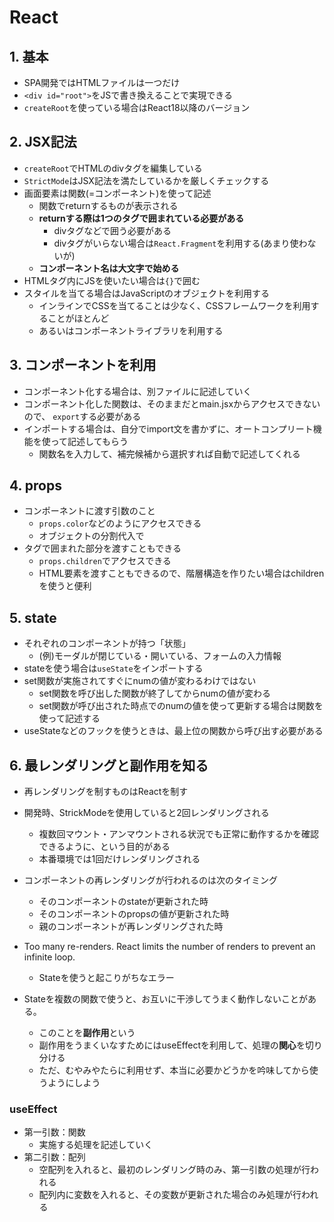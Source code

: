 # React

## 1. 基本

- SPA開発ではHTMLファイルは一つだけ
- `<div id="root">`をJSで書き換えることで実現できる
- `createRoot`を使っている場合はReact18以降のバージョン

## 2. JSX記法

- `createRoot`でHTMLのdivタグを編集している
- `StrictMode`はJSX記法を満たしているかを厳しくチェックする
- 画面要素は関数(=コンポーネント)を使って記述
  - 関数でreturnするものが表示される
  - **returnする際は1つのタグで囲まれている必要がある**
    - divタグなどで囲う必要がある
    - divタグがいらない場合は`React.Fragment`を利用する(あまり使わないが)
  - **コンポーネント名は大文字で始める**
- HTMLタグ内にJSを使いたい場合は`{}`で囲む
- スタイルを当てる場合はJavaScriptのオブジェクトを利用する
  - インラインでCSSを当てることは少なく、CSSフレームワークを利用することがほとんど
  - あるいはコンポーネントライブラリを利用する

## 3. コンポーネントを利用

- コンポーネント化する場合は、別ファイルに記述していく
- コンポーネント化した関数は、そのままだとmain.jsxからアクセスできないので、 `export`する必要がある
- インポートする場合は、自分でimport文を書かずに、オートコンプリート機能を使って記述してもらう
  - 関数名を入力して、補完候補から選択すれば自動で記述してくれる

## 4. props

- コンポーネントに渡す引数のこと
  - `props.color`などのようにアクセスできる
  - オブジェクトの分割代入で
- タグで囲まれた部分を渡すこともできる
  - `props.children`でアクセスできる
  - HTML要素を渡すこともできるので、階層構造を作りたい場合はchildrenを使うと便利

## 5. state

- それぞれのコンポーネントが持つ「状態」
  - (例)モーダルが閉じている・開いている、フォームの入力情報
- stateを使う場合は`useState`をインポートする
- set関数が実施されてすぐにnumの値が変わるわけではない
  - set関数を呼び出した関数が終了してからnumの値が変わる
  - set関数が呼び出された時点でのnumの値を使って更新する場合は関数を使って記述する
- useStateなどのフックを使うときは、最上位の関数から呼び出す必要がある

## 6. 最レンダリングと副作用を知る

- 再レンダリングを制すものはReactを制す

- 開発時、StrickModeを使用していると2回レンダリングされる
  - 複数回マウント・アンマウントされる状況でも正常に動作するかを確認できるように、という目的がある
  - 本番環境では1回だけレンダリングされる

- コンポーネントの再レンダリングが行われるのは次のタイミング
  - そのコンポーネントのstateが更新された時
  - そのコンポーネントのpropsの値が更新された時
  - 親のコンポーネントが再レンダリングされた時

- Too many re-renders. React limits the number of renders to prevent an infinite loop.
  - Stateを使うと起こりがちなエラー

- Stateを複数の関数で使うと、お互いに干渉してうまく動作しないことがある。
  - このことを**副作用**という
  - 副作用をうまくいなすためにはuseEffectを利用して、処理の**関心**を切り分ける
  - ただ、むやみやたらに利用せず、本当に必要かどうかを吟味してから使うようにしよう

### useEffect
- 第一引数：関数
  - 実施する処理を記述していく
- 第二引数：配列
  - 空配列を入れると、最初のレンダリング時のみ、第一引数の処理が行われる
  - 配列内に変数を入れると、その変数が更新された場合のみ処理が行われる

